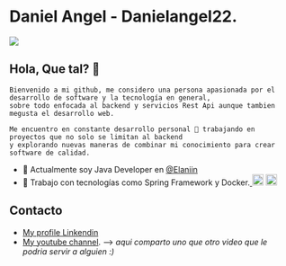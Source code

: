 # Daniel Angel - Danielangel22.
![](https://komarev.com/ghpvc/?username=Danielangel22&color=green)


## Hola, Que tal? 👋

```
Bienvenido a mi github, me considero una persona apasionada por el desarrollo de software y la tecnología en general,
sobre todo enfocada al backend y servicios Rest Api aunque tambien megusta el desarrollo web.

Me encuentro en constante desarrollo personal 🚧 trabajando en proyectos que no solo se limitan al backend
y explorando nuevas maneras de combinar mi conocimiento para crear software de calidad.
```

  * 🚀 Actualmente soy Java Developer en <a href="https://elaniin.com/">  @Elaniin <a/>
  * 💚 Trabajo con tecnologías como Spring Framework y Docker.<a href="https://www.java.com/es/">
  <img src="https://user-images.githubusercontent.com/49423514/116825136-27967200-ab4b-11eb-9ca3-df996035e98f.png" alt="Logo" width="20" height="20"><a/>
  <a href="https://spring.io/"><img src="https://user-images.githubusercontent.com/49423514/116825164-3ed55f80-ab4b-11eb-85a8-8157aa6c8979.png" alt="Logo2" width="20" height="20">   <a/>
    
    
## Contacto
   * <a href="https://www.linkedin.com/in/daniel-angel-morales-6a7710187/">My profile Linkendin<a/>
   * <a href="https://www.youtube.com/channel/UCRDsrn3PX9eJdqH74Zo6eFA/featured">My youtube channel<a/>. --> _aqui comparto uno que otro video que le podria servir a alguien :)_
